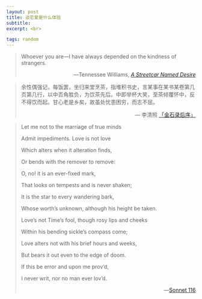 ```yaml
---
layout: post
title: 谈恋爱是什么体验
subtitle: 
excerpt: <br>

tags: random
---
```


> <p class="quote">
> Whoever you are—I have always depended on the kindness of strangers. </p>
>
><p align="right" class="quote-ttl" >  
>―Tennessee Williams, <a href="https://archive.org/details/streetcarnamedde0000will_q0h6/page/178/mode/2up"> <nobr> <i> A Streetcar Named Desire </i> </nobr> </a> </p>

> <p class="quote">
> 余性偶强记，每饭罢，坐归来堂烹茶，指堆积书史，言某事在某书某卷第几页第几行，以中否角胜负，为饮茶先后。中即举杯大笑，至茶倾覆怀中，反不得饮而起。甘心老是乡矣，故虽处忧患困穷，而志不屈。 </p>
>
><p align="right" class="quote-ttl" >  
>― 李清照 <a href="https://zh.wikisource.org/zh-hans/%E9%87%91%E7%9F%B3%E9%8C%84%E5%BE%8C%E5%BA%8F_(%E6%9D%8E%E6%B8%85%E7%85%A7)"> <nobr>「金石录后序」 </nobr> </a> </p>

><p class="poem-ns">
>Let me not to the marriage of true minds </p>
><p class="poem-ns">
>Admit impediments. Love is not love </p>
><p class="poem-ns">
>Which alters when it alteration finds, </p>
><p class="poem-ns">
>Or bends with the remover to remove: </p>
><p class="poem-ns">
>O, no! it is an ever-fixed mark, </p>
><p class="poem-ns">
>That looks on tempests and is never shaken; </p>
><p class="poem-ns">
>It is the star to every wandering bark, </p>
><p class="poem-ns">
>Whose worth’s unknown, although his height be taken. </p>
><p class="poem-ns">
>Love’s not Time’s fool, though rosy lips and cheeks </p>
><p class="poem-ns">
>Within his bending sickle’s compass come; </p>
><p class="poem-ns">
>Love alters not with his brief hours and weeks, </p>
><p class="poem-ns">
>But bears it out even to the edge of doom. </p>
><p class="poem-ns">
>If this be error and upon me prov’d, </p>
><p class="poem-last">
>I never writ, nor no man ever lov’d. </p>
><p align="right" class="quote-ttl"> 
>―<a href="https://en.wikisource.org/wiki/Shakespeare%27s_Sonnets_(1923)_Yale/Text/Sonnet_116">Sonnet 116</a> </p>

<br>











